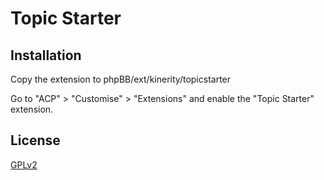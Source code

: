 # Topic Starter

## Installation

Copy the extension to phpBB/ext/kinerity/topicstarter

Go to "ACP" > "Customise" > "Extensions" and enable the "Topic Starter" extension.

## License

[GPLv2](license.txt)
